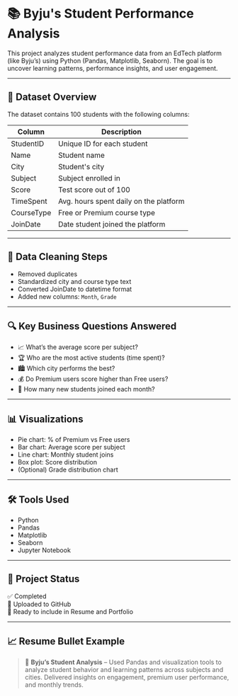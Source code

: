 # 📚 Byju's Student Performance Analysis

This project analyzes student performance data from an EdTech platform (like Byju’s) using Python (Pandas, Matplotlib, Seaborn). The goal is to uncover learning patterns, performance insights, and user engagement.

---

## 📁 Dataset Overview

The dataset contains 100 students with the following columns:

| Column       | Description                              |
|--------------|------------------------------------------|
| StudentID    | Unique ID for each student               |
| Name         | Student name                             |
| City         | Student's city                           |
| Subject      | Subject enrolled in                      |
| Score        | Test score out of 100                    |
| TimeSpent    | Avg. hours spent daily on the platform   |
| CourseType   | Free or Premium course type              |
| JoinDate     | Date student joined the platform         |

---

## 🧼 Data Cleaning Steps

- Removed duplicates
- Standardized city and course type text
- Converted JoinDate to datetime format
- Added new columns: `Month`, `Grade`

---

## 🔍 Key Business Questions Answered

- 📈 What’s the average score per subject?
- 🏆 Who are the most active students (time spent)?
- 🏙️ Which city performs the best?
- 💰 Do Premium users score higher than Free users?
- 📅 How many new students joined each month?

---

## 📊 Visualizations

- Pie chart: % of Premium vs Free users  
- Bar chart: Average score per subject  
- Line chart: Monthly student joins  
- Box plot: Score distribution  
- (Optional) Grade distribution chart

---

## 🛠️ Tools Used

- Python
- Pandas
- Matplotlib
- Seaborn
- Jupyter Notebook

---

## 📌 Project Status

✅ Completed  
📁 Uploaded to GitHub  
💼 Ready to include in Resume and Portfolio

---

## 📈 Resume Bullet Example

> 🧾 **Byju’s Student Analysis** – Used Pandas and visualization tools to analyze student behavior and learning patterns across subjects and cities. Delivered insights on engagement, premium user performance, and monthly trends.

